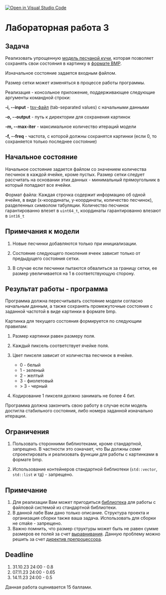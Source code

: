 [![Open in Visual Studio Code](https://classroom.github.com/assets/open-in-vscode-718a45dd9cf7e7f842a935f5ebbe5719a5e09af4491e668f4dbf3b35d5cca122.svg)](https://classroom.github.com/online_ide?assignment_repo_id=12483976&assignment_repo_type=AssignmentRepo)
# Лабораторная работа 3

## Задача

Реализовать упрощенную [модель песчаной кучи](https://en.wikipedia.org/wiki/Abelian_sandpile_model), которая позволяет сохранять свои состояния в картинку в [формате BMP](https://en.wikipedia.org/wiki/BMP_file_format).

Изначальное состояние задается входным файлом.

Размер сетки может изменяться в процессе работы программы.

Реализация - консольное приложение, поддерживающее следующие аргументы командной строки:

  **-i, --input**    - [tsv-файл](https://en.wikipedia.org/wiki/Tab-separated_values) (tab-separated values) c начальными данными

  **-o, --output**   - путь к директории для сохранения картинок

  **-m, --max-iter** - максимальное количество итераций модели

  **-f, --freq**     - частота, с которой должны сохранятся картинки (если 0, то сохраняется только последнее состояние)

## Начальное состояние

Начальное состояние задается файлом со значением количества песчинок в каждой ячейке, кроме пустых. Размер сетки следует рассчитать на основании этих данных - минимальный прямоугольник в который попадают все ячейки.

Формат файла:
Каждая строчка содержит информацию об одной ячейке, в виде (x-координаты, y-координаты, количество песчинок), разделенных символом табуляции. Количество песчинок гарантированно влезет в `uint64_t`, координаты гарантированно влезают в `int16_t`

## Примечания к модели

1. Новые песчинки добавляются только при инициализации.

2. Состояние следующего поколения ячеек зависит только от предыдущего состояния сетки.

3. В случае если песчинки пытаются обвалиться за границу сетки, ее размер увеличивается на 1 в соответствующую сторону.

## Результат работы - программа

Программа должна пересчитывать состояние модели согласно начальным данным, а также сохранять промежуточные состояния с заданной частотой в виде картинки в формате bmp.

Картинка для текущего состояния формируется по следующим правилам:

1. Размер картинки равен размеру поля.

2. Каждый пиксель соответствует ячейке поля.

3. Цвет пикселя зависит от количества песчинок в ячейке.

    + 0 - белый
    + 1 - зеленый
    + 2 - желтый
    + 3 - фиолетовый
    + \> 3 - черный

4. Кодирование 1 пикселя должно занимать не более 4 бит.

Программа должна закончить свою работу в случае если модель достигла стабильного состояния, либо номера заданной изначально итерации.

## Ограничения

1. Пользовать сторонними библиотеками, кроме стандартной, запрещено. В частности это означает, что Вы должны *сами* спроектировать и реализовать функции для работы с картинками в формате bmp.

2. Использование контейнеров стандартной библиотеки (`std::vector`, `std::list` и тд) - запрещено.

## Примечание

1. Для реализации Вам может пригодиться [библиотека](https://en.cppreference.com/w/cpp/filesystem) для работы с файловой системой из стандартной библиотеки.
2. В данной лабе Вам дано только описание. Структура проекта и организация сборки также ваша задача. Использовать для сборки не cmake - запрещено.
3. Важно помнить, что размер структуры может быть не равен сумме размеров ее полей за счет [выравнивания](https://en.cppreference.com/w/c/language/object). Данную проблему можно решить за счет [директив препроцессора](https://en.cppreference.com/w/cpp/preprocessor/impl).

## Deadline

1. 31.10.23 24:00 - 0.8
2. 07.11.23 24:00 - 0.65
3. 14.11.23 24:00 - 0.5

Данная работа оценивается 15 баллами.
